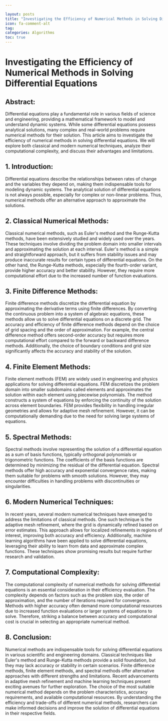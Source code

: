 ```yaml
---

layout: posts
title: "Investigating the Efficiency of Numerical Methods in Solving Differential Equations"
icon: fa-comment-alt
tag:      
categories: Algorithms
toc: true
---
```




# Investigating the Efficiency of Numerical Methods in Solving Differential Equations

## Abstract:
Differential equations play a fundamental role in various fields of science and engineering, providing a mathematical framework to model and understand dynamic systems. While some differential equations possess analytical solutions, many complex and real-world problems require numerical methods for their solution. This article aims to investigate the efficiency of numerical methods in solving differential equations. We will explore both classical and modern numerical techniques, analyze their computational complexity, and discuss their advantages and limitations.

## 1. Introduction:
Differential equations describe the relationships between rates of change and the variables they depend on, making them indispensable tools for modeling dynamic systems. The analytical solution of differential equations is not always possible, especially for complex or non-linear problems. Thus, numerical methods offer an alternative approach to approximate the solutions.

## 2. Classical Numerical Methods:
Classical numerical methods, such as Euler's method and the Runge-Kutta methods, have been extensively studied and widely used over the years. These techniques involve dividing the problem domain into smaller intervals and approximating the solution at each interval. Euler's method is a simple and straightforward approach, but it suffers from stability issues and may produce inaccurate results for certain types of differential equations. On the other hand, the Runge-Kutta methods, especially the fourth-order variant, provide higher accuracy and better stability. However, they require more computational effort due to the increased number of function evaluations.

## 3. Finite Difference Methods:
Finite difference methods discretize the differential equation by approximating the derivative terms using finite differences. By converting the continuous problem into a system of algebraic equations, these methods allow us to solve differential equations on a discrete grid. The accuracy and efficiency of finite difference methods depend on the choice of grid spacing and the order of approximation. For example, the central difference method offers second-order accuracy but requires more computational effort compared to the forward or backward difference methods. Additionally, the choice of boundary conditions and grid size significantly affects the accuracy and stability of the solution.

## 4. Finite Element Methods:
Finite element methods (FEM) are widely used in engineering and physics applications for solving differential equations. FEM discretizes the problem domain into smaller subdomains called elements and approximates the solution within each element using piecewise polynomials. The method constructs a system of equations by enforcing the continuity of the solution across element boundaries. FEM provides flexibility in handling irregular geometries and allows for adaptive mesh refinement. However, it can be computationally demanding due to the need for solving large systems of equations.

## 5. Spectral Methods:
Spectral methods involve representing the solution of a differential equation as a sum of basis functions, typically orthogonal polynomials or trigonometric functions. The coefficients of the basis functions are determined by minimizing the residual of the differential equation. Spectral methods offer high accuracy and exponential convergence rates, making them suitable for problems with smooth solutions. However, they may encounter difficulties in handling problems with discontinuities or singularities.

## 6. Modern Numerical Techniques:
In recent years, several modern numerical techniques have emerged to address the limitations of classical methods. One such technique is the adaptive mesh refinement, where the grid is dynamically refined based on error estimates. This approach allows for localized refinements in regions of interest, improving both accuracy and efficiency. Additionally, machine learning algorithms have been applied to solve differential equations, leveraging their ability to learn from data and approximate complex functions. These techniques show promising results but require further research and validation.

## 7. Computational Complexity:
The computational complexity of numerical methods for solving differential equations is an essential consideration in their efficiency evaluation. The complexity depends on factors such as the problem size, the order of approximation, and the number of iterations required for convergence. Methods with higher accuracy often demand more computational resources due to increased function evaluations or larger systems of equations to solve. Therefore, striking a balance between accuracy and computational cost is crucial in selecting an appropriate numerical method.

## 8. Conclusion:
Numerical methods are indispensable tools for solving differential equations in various scientific and engineering domains. Classical techniques like Euler's method and Runge-Kutta methods provide a solid foundation, but they may lack accuracy or stability in certain scenarios. Finite difference methods, finite element methods, and spectral methods offer alternative approaches with different strengths and limitations. Recent advancements in adaptive mesh refinement and machine learning techniques present exciting avenues for further exploration. The choice of the most suitable numerical method depends on the problem characteristics, accuracy requirements, and available computational resources. By understanding the efficiency and trade-offs of different numerical methods, researchers can make informed decisions and improve the solution of differential equations in their respective fields.